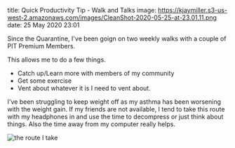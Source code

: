 title: Quick Productivity Tip - Walk and Talks
image: https://kjaymiller.s3-us-west-2.amazonaws.com/images/CleanShot-2020-05-25-at-23.01.11.png
date: 25 May 2020 23:01

Since the Quarantine, I've been goign on two weekly walks with a couple of PIT
Premium Members.

This allows me to do a few things.

- Catch up/Learn more with members of my community
- Get some exercise
- Vent about whatever it is I need to vent about.

I've been struggling to keep weight off as my asthma has been worsening with
the weight gain. If my friends are not available, I tend to take this route
with my headphones in and use the time to decompress or just think about
things. Also the time away from my computer really helps.

![the route I take](https://kjaymiller.s3-us-west-2.amazonaws.com/images/CleanShot-2020-05-25-at-23.01.11.png)
